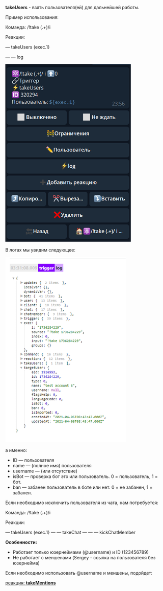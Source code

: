 
**takeUsers** - взять пользователя(ей) для дальнейшей работы. 



Пример использования:

Команда: /!take (.+)/i

Реакции:

— takeUsers (exec.1}

— — log

![](./1.png)

В логах мы увидим следующее:


![](./2.png)

а именно: 
* ID — пользователя
* name — (полное имя) пользователя
* username — (или отсутствие)
* isBot — проверка бот это или пользователь. 0 = пользователь, 1 = бот.
* ban — забанен пользователь в боте или нет. 0 = не забанен, 1 = забанен.



Если необходимо исключить пользователя из чата, нам потребуется:

Команда: /!take (.+)/i

Реакции:

— takeUsers (exec.1}
— — takeChat 
— — — kickChatMember





**Особенности:**
* Работает только юзернеймами (@username) и ID (123456789)
* Не работает c меншенами (Sergey - ссылка на пользователя без юзернейма)

Если необходимо использовать @username и меншены, подойдет:

 [реакция:  **takeMentions**](/docs-test/reactions/takementions)





